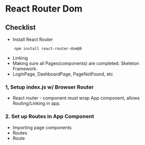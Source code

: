 # React Router Dom

## Checklist
-  Install React Router
``` npm
    npm install react-router-dom@6
```
- Linking <a>
- Making sure all Pages(components) are completed. Skeleton Framework.
- LoginPage, DashboardPage, PageNotFound, etc


### 1, Setup index.js w/ Browser Router
- React router - <BrowserRouter/> component must wrap App component, allows Routing/Linking in app.

### 2. Set up Routes in App Component
- Importing page components
- Routes
- Route